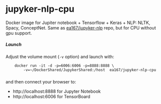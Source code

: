 # jupyker-nlp-cpu
Docker image for Jupiter notebook + Tensorflow + Keras + NLP: NLTK, Spacy, ConceptNet.
Same as [ea167/jupyker-nlp](https://hub.docker.com/r/ea167/jupyker-nlp) repo, but for CPU without gpu support.


##### Launch
Adjust the volume mount (`-v` option) and launch with:

```
    docker run -it -d -p=6006:6006 -p=8888:8888 \
        -v=~/DockerShared/JupykerShared:/host  ea167/jupyker-nlp-cpu
```

###  

and then connect your browser to:
* http://localhost:8888 for Jupyter Notebook
* http://localhost:6006 for TensorBoard
